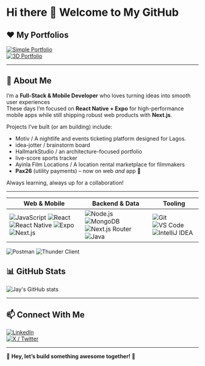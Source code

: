 # Hi there 👋 Welcome to My GitHub

## ❤️️ My Portfolios
[![Simple Portfolio](https://img.shields.io/badge/My_Simple_Portfolio-FF4088?style=for-the-badge)](https://jayempire.vercel.app/)  
[![3D Portfolio](https://img.shields.io/badge/My_3D_Portfolio-6200EA?style=for-the-badge)](https://jayempire-3d.vercel.app/)

---

## 🚀 About Me
I’m a **Full-Stack & Mobile Developer** who loves turning ideas into smooth user experiences  
These days I’m focused on **React Native + Expo** for high-performance mobile apps while still shipping robust web products with **Next.js**.

Projects I’ve built (or am building) include:

- Motiv / A nightlife and events ticketing platform designed for Lagos.  
- idea-jotter / brainstorm board  
- HallmarkStudio / an architecture-focused portfolio  
- live-score sports tracker
- Ayinla Film Locations / A location rental marketplace for filmmakers 
- **Pax26** (utility payments) – now on web *and* app 📱

Always learning, always up for a collaboration!

---

| Web & Mobile                                                                                                                                                                                                                                                                                                                                                                                                                                                                                                                                               | Backend & Data                                                                                                                                                                                                                                                                                                                                                                                                                                       | Tooling                                                                                                                                                                                                                                                                                                                       |
| ---------------------------------------------------------------------------------------------------------------------------------------------------------------------------------------------------------------------------------------------------------------------------------------------------------------------------------------------------------------------------------------------------------------------------------------------------------------------------------------------------------------------------------------------------------- | ---------------------------------------------------------------------------------------------------------------------------------------------------------------------------------------------------------------------------------------------------------------------------------------------------------------------------------------------------------------------------------------------------------------------------------------------------- | ----------------------------------------------------------------------------------------------------------------------------------------------------------------------------------------------------------------------------------------------------------------------------------------------------------------------------- |
| ![JavaScript](https://img.shields.io/badge/JavaScript-F7DF1E?style=for-the-badge\&logo=javascript\&logoColor=black) ![React](https://img.shields.io/badge/React-61DAFB?style=for-the-badge\&logo=react\&logoColor=black) ![React Native](https://img.shields.io/badge/React_Native-61DAFB?style=for-the-badge\&logo=react\&logoColor=black) ![Expo](https://img.shields.io/badge/Expo-000020?style=for-the-badge\&logo=expo\&logoColor=white) ![Next.js](https://img.shields.io/badge/Next.js-000000?style=for-the-badge\&logo=nextdotjs\&logoColor=white) | ![Node.js](https://img.shields.io/badge/Node.js-339933?style=for-the-badge\&logo=nodedotjs\&logoColor=white) ![MongoDB](https://img.shields.io/badge/MongoDB-47A248?style=for-the-badge\&logo=mongodb\&logoColor=white) ![Next.js Router](https://img.shields.io/badge/Next.js_Router-000000?style=for-the-badge\&logo=vercel\&logoColor=white) ![Java](https://img.shields.io/badge/Java-007396?style=for-the-badge\&logo=openjdk\&logoColor=white) | ![Git](https://img.shields.io/badge/Git-F05032?style=for-the-badge\&logo=git\&logoColor=white) ![VS Code](https://img.shields.io/badge/VS_Code-007ACC?style=for-the-badge\&logo=visualstudiocode\&logoColor=white) ![IntelliJ IDEA](https://img.shields.io/badge/IntelliJ_IDEA-FF3058?style=for-the-badge&logo=intellijidea&logoColor=white)
 ![Postman](https://img.shields.io/badge/Postman-FF6C37?style=for-the-badge\&logo=postman\&logoColor=white) ![Thunder Client](https://img.shields.io/badge/Thunder_Client-1F1F1F?style=for-the-badge&logo=thunderclient&logoColor=white)




## 📊 GitHub Stats
![Jay's GitHub stats](https://github-readme-stats.vercel.app/api?username=Empire688682&show_icons=true&theme=radical)

---

## 📫 Connect With Me
[![LinkedIn](https://img.shields.io/badge/LinkedIn-0A66C2?style=for-the-badge&logo=linkedin&logoColor=white)](https://www.linkedin.com/in/juwon-asehinde-73b04b268/)  
[![X / Twitter](https://img.shields.io/badge/X-1DA1F2?style=for-the-badge&logo=x&logoColor=white)](https://x.com/AsehindeJwon)

---

🚀 **Hey, let’s build something awesome together!** 🚀
